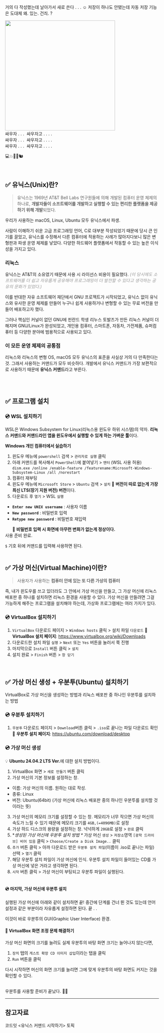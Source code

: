 <p>거의 다 작성했는데 날아가서 새로 쓴다 . . . ☺️
저장이 하나도 안됐는데 자동 저장 기능은 도대체 왜. 있는. 건즤. ? 
<br /></p>
<img src="https://velog.velcdn.com/images/iamsuuya/post/f337fa25-e456-4e68-95a7-adbef3e64546/image.jpg" width="360px" />
<br />
싸우자 . . .  &nbsp;싸우자고 . . . .<br />
싸우자 . . .  &nbsp;싸우자고 . . . .<br />
싸우자 . . .  &nbsp;싸우자고 . . . .

<p>💻💥🤛🏻🐿️
<br /><br /><br /></p>
<h2 id="✅-유닉스unix란">✅ 유닉스(Unix)란?</h2>
<blockquote>
<p>유닉스는 1969년 AT&amp;T Bell Labs 연구원들에 의해 개발된 컴퓨터 운영 체제의 하나로, <strong>개발자들이 소프트웨어를 개발하고 실행할 수 있는 편리한 플랫폼을 제공하기 위해 개발</strong>되었다. </p>
</blockquote>
<p>우리가 사용하는 macOS, Linux, Ubuntu 모두 유닉스에서 파생.</p>
<p>사람이 이해하기 쉬운 고급 프로그래밍 언어, C로 대부분 작성되었기 때문에 당시 큰 인기를 끌었고, 유닉스를 수정해서 다른 컴퓨터에 적용하는 사례가 많아지다보니 많은 변형판과 파생 운영 체제를 낳았다. 다양한 하드웨어 플랫폼에서 작동할 수 있는 높은 이식성을 가지고 있다. 
<br /></p>
<h3 id="리눅스"><strong>리눅스</strong></h3>
<p>유닉스는 AT&amp;T의 소유였기 때문에 사용 시 라이선스 비용이 필요했다. 
<span style="color: #999;"><em>(이 당시에도 소프트웨어를 더 쉽고 자유롭게 공유해야 프로그래밍이 더 발전할 수 있다고 생각하는 공유의 문화가 있었다.)</em></span> </p>
<p>이를 반대한 자유 소프트웨어 재단에서 GNU 프로젝트가 시작되었고, 유닉스 없이 유닉스와 유사한 운영 체제를 만들어 누구나 쉽게 사용하거나 변형할 수 있는 무료 버전을 만들어 배포하고자 했다. </p>
<p>그러나 핵심인 커널이 없던 GNU에 핀란드 학생 리누스 토발즈가 만든 리눅스 커널이 더해지며 GNU/Linux가 완성되었고, 개인용 컴퓨터, 스마트폰, 자동차, 가전제품, 슈퍼컴퓨터 등 다양한 분야에 범용적으로 사용되고 있다.
<br /></p>
<h3 id="이-모든-운영-체제의-공통점">이 모든 운영 체제의 공통점</h3>
<p>리눅스와 리눅스의 변형 OS, macOS 모두 유닉스의 표준을 사실상 거의 다 만족한다는 것. 
그래서 사용하는 커맨드가 모두 비슷하다. 개발에서 유닉스 커맨드가 가장 보편적으로 사용하기 때문에 <strong>유닉스 커맨드</strong>라고 부른다. </p>
<p><br /><br /></p>
<h2 id="✅-프로그램-설치">✅ 프로그램 설치</h2>
<h3 id="💿-wsl-설치하기">💿 WSL 설치하기</h3>
<p>WSL은 Windows Subsystem for Linux(리눅스용 윈도우 하위 시스템)의 약자. 
<strong>리눅스 커맨드와 커맨드라인 앱을 윈도우에서 실행할 수 있게 하는 가벼운 툴</strong>이다.
<br /></p>
<p><strong>Windows 개인 컴퓨터에서 실습하기</strong></p>
<ol>
<li>윈도우 메뉴에 <code>powershell</code> 검색 &gt; <code>관리자로 실행</code> 클릭</li>
<li>아래 커맨드를 복사해서 <code>PowerShell</code>에 붙여넣기 &gt; <code>엔터</code> (WSL 사용 허용)
<code>dism.exe /online /enable-feature /featurename:Microsoft-Windows-Subsystem-Linux /all /norestart</code></li>
<li>컴퓨터 재부팅</li>
<li>윈도우 메뉴에 <code>Microsoft Store</code> &gt; <code>Ubuntu</code> 검색 &gt; <code>설치</code> 
🌠 <strong>버전이 따로 없는게 가장 최신 LTS(장기 지원 버전) 버전</strong>이다.</li>
<li>다운로드 후 <code>열기</code> &gt; WSL <code>실행</code></li>
</ol>
<ul>
<li><code><strong>Enter new UNIX username</strong></code> : 사용자 이름</li>
<li><code><strong>New password</strong></code> : 비밀번호 입력</li>
<li><code><strong>Retype new password</strong></code> : 비밀번호 재입력</li>
</ul>
<p>&nbsp;&nbsp;&nbsp;&nbsp;&nbsp;&nbsp;🌠 <strong>비밀번호 입력 시 화면에 아무런 변화가 없는게 정상이다.</strong><br />
사용 준비 완료. </p>
<p><code>$</code> 기호 뒤에 커맨드를 입력해 사용하면 된다.
<br /><br /></p>
<h2 id="✅-가상-머신virtual-machine이란">✅ 가상 머신(Virtual Machine)이란?</h2>
<blockquote>
<p>사용자가 사용하는 <strong>컴퓨터 안에 있는 또 다른 가상의 컴퓨터</strong></p>
</blockquote>
<p>즉, 내가 윈도우를 쓰고 있더라도 그 안에서 가상 머신을 만들고, 그 가상 머신에 리눅스 배포판 중 하나를 설치하면 리눅스 환경을 사용할 수 있다. 가상 머신을 만들려면 그걸 가능하게 해주는 프로그램을 설치해야 하는데, 가상화 프로그램에는 여러 가지가 있다.</p>
<h3 id="💿-virtualbox-설치하기">💿 VirtualBox 설치하기</h3>
<ol>
<li><code>VirtualBox</code> 다운로드 페이지 &gt; <code>Windows hosts</code> 클릭 &gt; 설치 파일 <code>다운로드</code>
🌠 <strong>VirtualBox 설치 페이지</strong>: <a href="https://www.virtualbox.org/wiki/Downloads">https://www.virtualbox.org/wiki/Downloads</a></li>
<li>다운로드한 설치 파일 <code>실행</code> &gt; <code>Next</code> 또는 <code>Yes</code> 버튼을 눌러서 쭉 진행</li>
<li>마지막으로 <code>Install</code> 버튼 클릭 &gt; <code>설치</code></li>
<li>설치 완료 &gt; <code>Finish</code> 버튼 &gt; <code>창 닫기</code>
<br /><br /><br /></li>
</ol>
<h2 id="✅-가상-머신-생성--우분투ubuntu-설치하기">✅ 가상 머신 생성 + 우분투(Ubuntu) 설치하기</h2>
<p>VirtualBox로 가상 머신을 생성하는 방법과 리눅스 배포판 중 하나인 우분투를 설치하는 방법</p>
<h3 id="💿-우분투-설치하기">💿 우분투 설치하기</h3>
<ol>
<li><code>우분투</code> 다운로드 페이지 &gt; <code>Download</code>버튼 클릭 &gt; <code>.iso</code>로 끝나는 파일 다운로드 확인
🌠 <strong>우분투 설치 페이지</strong>: <a href="https://ubuntu.com/download/desktop">https://ubuntu.com/download/desktop</a><br />

</li>
</ol>
<h3 id="💿-가상-머신-생성">💿 가상 머신 생성</h3>
<p>💡 <strong>Ubuntu 24.04.2 LTS Ver.</strong>에 대한 설치 방법이다.</p>
<ol>
<li>VirtualBox 화면 &gt; <code>새로 만들기</code> 버튼 클릭</li>
<li>가상 머신의 기본 정보를 설정하는 창.</li>
</ol>
<ul>
<li>이름: 가상 머신의 이름. 원하는 대로 작성.</li>
<li>종류: Linux</li>
<li>버전: Ubuntu(64bit) 
(가상 머신에 리눅스 배포판 중의 하나인 우분투를 설치할 것이라는 뜻)
<img alt="" src="https://velog.velcdn.com/images/iamsuuya/post/efa9a445-253b-4693-8772-025e96b8d617/image.png" /></li>
</ul>
<ol start="3">
<li>가상 머신의 메모리 크기를 설정할 수 있는 창.
메모리가 너무 작으면 가상 머신의 속도가 느릴 수 있기 때문에 메모리 크기를 <code>4GB,(=4096MB)</code>로 설정
<img alt="" src="https://velog.velcdn.com/images/iamsuuya/post/c80144b7-fe42-4c02-9486-4f722de85b9e/image.png" /></li>
<li>가상 하드 디스크의 용량을 설정하는 창. 
넉넉하게 <code>20GB</code>로 설정 &gt; <code>완료</code> 클릭
<img alt="" src="https://velog.velcdn.com/images/iamsuuya/post/91de5102-3b63-4ab2-b3a4-2b333d1b6c88/image.png" /></li>
<li>*<em>생성된 가상 머신에 우분투 설치 방법 *</em>
가상 머신 <code>생성</code> &gt; <code>저장소</code>영역 <code>[광학 드라이브] 비어 있음</code> 클릭 &gt; <code>Choose/Create a Disk Image..</code> 클릭
<img alt="" src="https://velog.velcdn.com/images/iamsuuya/post/30394797-c1ba-43cb-a669-2533a24a609b/image.png" /></li>
<li><code>추가</code> 버튼 클릭 &gt; 아까 다운로드 받은 <code>우분투 설치 파일</code>(이름이 .iso로 끝나는 파일) 선택 &gt; <code>열기</code> 클릭
<img alt="" src="https://velog.velcdn.com/images/iamsuuya/post/78235213-b733-4085-98bf-075163db3030/image.png" /></li>
<li>해당 우분투 설치 파일이 가상 머신에 인식. 
우분투 설치 파일이 들어있는 CD를 가상 머신에 넣은 거라고 생각하면 된다.
<img alt="" src="https://velog.velcdn.com/images/iamsuuya/post/7917ff0e-68c3-45f0-b951-76c9b7393fec/image.png" /></li>
<li><code>시작</code> 버튼 클릭 &gt; 가상 머신이 부팅되고 우분투 파일이 실행된다.
<br /><br /></li>
</ol>
<h4 id="💿-마지막-가상-머신에-우분투-설치">💿 마지막, 가상 머신에 우분투 설치</h4>
<p>실행된 가상 머신에 아래와 같이 설치하면 끝!
중간에 단계를 건너 뛴 것도 있는데 언어 설정과 같은 부분이라 자유롭게 설정하면 된다.
<img alt="" src="https://velog.velcdn.com/images/iamsuuya/post/856cdfea-2ba8-4209-9fc6-b9b5ad50f349/image.png" /><img alt="" src="https://velog.velcdn.com/images/iamsuuya/post/5b513516-97d7-42c3-adf4-82056fe05f3b/image.png" /><img alt="" src="https://velog.velcdn.com/images/iamsuuya/post/7b9dfd47-ac9d-4e94-8e7f-2856dc945fd0/image.png" /><img alt="" src="https://velog.velcdn.com/images/iamsuuya/post/3885bfd3-e2dd-4315-a2f5-fe8536028278/image.png" /><img alt="" src="https://velog.velcdn.com/images/iamsuuya/post/c22b020c-0d65-40b6-9fe2-225d98ec861e/image.png" />끝 . .
<img alt="" src="https://velog.velcdn.com/images/iamsuuya/post/91935bf7-9bc6-4d15-aa53-705ae7c44d60/image.png" /></p>
<p>이것이 바로 우분투의 GUI(Graphic User Interface) 환경.
<br /></p>
<h4 id="🌠-virtualbox-화면-조정-문제-해결하기">🌠 VirtualBox 화면 조정 문제 해결하기</h4>
<p>가상 머신 화면의 크기를 늘려도 실제 우분투의 바탕 화면 크기는 늘어나지 않는다면,</p>
<ol>
<li><code>장치</code> 탭의 <code>게스트 확장 CD 이미지 삽입</code>이라는 탭을 클릭</li>
<li><code>Run</code> 버튼을 클릭</li>
</ol>
<p>다시 시작하면 머신의 화면 크기를 늘리면 그에 맞게 우분투의 바탕 화면도 커지는 것을 확인할 수 있다.
<br /><br /></p>
<p>우분투를 사용할 준비가 끝났다. 👏🏻
<br /></p>
<hr />
<h2 id="참고자료">참고자료</h2>
<p>코드잇 &lt;유닉스 커맨드 시작하기&gt; 토픽</p>